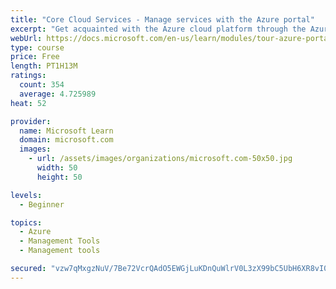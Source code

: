```yaml
---
title: "Core Cloud Services - Manage services with the Azure portal"
excerpt: "Get acquainted with the Azure cloud platform through the Azure portal, where you create and manage all of your Azure resources."
webUrl: https://docs.microsoft.com/en-us/learn/modules/tour-azure-portal/
type: course
price: Free
length: PT1H13M
ratings:
  count: 354
  average: 4.725989
heat: 52

provider:
  name: Microsoft Learn
  domain: microsoft.com
  images:
    - url: /assets/images/organizations/microsoft.com-50x50.jpg
      width: 50
      height: 50

levels:
  - Beginner

topics:
  - Azure
  - Management Tools
  - Management tools

secured: "vzw7qMxgzNuV/7Be72VcrQAdO5EWGjLuKDnQuWlrV0L3zX99bC5UbH6XR8vI0k/OKD+FZ5gxkpwxyxQEx+7mOdkg4kq/DN4b20bqB5cKsZvos4jWZ0A7jKt7PT+gy1CULmL2F3ItdcjfalwumcsV1FapE/UY3K34AfWcTq4+u9YWeNzqKPkyjECs9Lm3UP5i32XLL5IxbzK/WSJByq2jHAIL0oJfcq66WTVDzbHgiLR/4J0j8ltOfzddXgbMOW7nfxJUeocrNemHHPwLp+O+P5jBNp8pzT7VnG8lJKL/wAm8HZYFpngSQkU8bOXo3oPkPYNCQ10Cs3bNMMm4pwvPZqnRpk4Kmjcvd+GIjlnRQMSU/1DJZlAZD1vVCAFNQOg39JKIqR7Q9JgoKJnhP/9J9S5h4TpZt61RnQqhiTxX3sQ=;vxRg/XJuiT8RhxsoB+uaow=="
---
```


